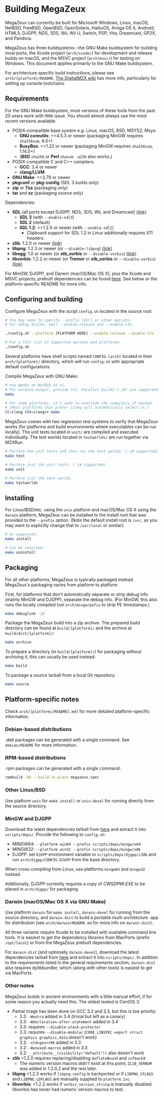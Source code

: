 Building MegaZeux
=================

MegaZeux can currently be built for Microsoft Windows, Linux, macOS,
NetBSD, FreeBSD, OpenBSD, OpenSolaris, HaikuOS, Amiga OS 4, Android, HTML5,
DJGPP, NDS, 3DS, Wii, Wii U, Switch, PSP, Vita, Dreamcast, GP2X, and Pandora.

MegaZeux has three buildsystems--the GNU Make buildsystem for building most
ports, the Xcode project (`arch/xcode/`) for development and release builds
on macOS, and the MSVC project (`arch/msvc/`) for testing on Windows. This
document applies primarily to the GNU Make buildsystem.

For architecture specific build instructions, please see `arch/[platform]/README`.
[The DigitalMZX wiki](https://www.digitalmzx.com/wiki/Compiling_MegaZeux) has
more info, particularly for setting up console toolchains.


Requirements
------------

For the GNU Make buildsystem, most versions of these tools from the
past 20 years work with little issue. You should almost always use the
most recent versions available.

- POSIX-compatible base system e.g. Linux, macOS, BSD, MSYS2, Msys:
  - **GNU coreutils**: <=4.5.3 or newer (packaging MinGW requires `sha256sum`, 6.0+)
  - **BusyBox**: <=1.22 or newer (packaging MinGW requires `sha256sum`, 1.14.0+)
  - (**BSD** `sha256` or **Perl** `shasum -a256` also works.)
- POSIX-compatible C and C++ compilers:
  - **GCC**: 3.4 or newer
  - **clang/LLVM**
- **GNU Make**: <=3.79 or newer
- **pkgconf** or **pkg-config** (SDL 3 builds only)
- **zip** or **7za** (packaging only)
- **tar** and **xz** (packaging source only)

Dependencies:

- **SDL** (all ports except DJGPP, NDS, 3DS, Wii, and Dreamcast)
  [(link)](https://www.libsdl.org/)
  - **SDL 3** (with `--enable-sdl3`)
  - **SDL 2** (default)
  - **SDL 1.2**: <=1.2.5 or newer (with `--enable-sdl1`)
    - Clipboard support for SDL 1.2 in Linux additionally requires X11 headers.
- **zlib**: 1.2.0 or newer
  [(link)](https://www.zlib.net/)
- **libpng**: 1.2.3 or newer (or `--disable-libpng`)
  [(link)](http://www.libpng.org/pub/png/libpng.html)
- **libogg**: 1.0 or newer (or **stb_vorbis** or `--disable-vorbis`)
  [(link)](https://xiph.org/downloads/)
- **libvorbis**: 1.2.2 or newer (or **Tremor** or **stb_vorbis** or `--disable-vorbis`)
  [(link)](https://xiph.org/downloads/)

For MinGW, DJGPP, and Darwin (macOS/Mac OS X), plus the Xcode and MSVC projects,
prebuilt dependencies can be found [here](https://github.com/AliceLR/megazeux-dependencies).
See below or the platform-specific README for more info.


Configuring and building
------------------------

Configure MegaZeux with the script `config.sh` located in the source root:

```sh
# You may need to specify --prefix [dir] or other options.
# For debug builds, omit --enable-release and --enable-lto.

./config.sh --platform [PLATFORM HERE] --enable-release --enable-lto

# For a full list of supported options and platforms:
./config.sh
```
Several platforms have shell scripts named `CONFIG.[arch]` located in their
`arch/[platform]/` directory, which will run `config.sh` with appropriate
default configurations.

Compile MegaZeux with GNU Make:
```sh
# Use gmake on NetBSD et al.
# For verbose output, provide V=1. Parallel builds (-j#) are supported.
make

# For some platforms, it's safe to override the compilers if needed.
# (Most platforms that prefer clang will automatically select it.)
CC=clang CXX=clang++ make
```

MegaZeux comes with two regression test systems to verify that MegaZeux works
(for platforms and build environments where executables can be run locally).
The unit tests located in `unit/` are compiled and executed individually.
The test worlds located in `testworlds/` are run together via MZXRun.
```sh
# Perform the unit tests and then run the test worlds. (-j# supported)
make test

# Perform just the unit tests. (-j# supported)
make unit

# Perform just the test worlds.
make testworlds
```


Installing
----------

For Linux/BSD/etc. using the `unix` platform and macOS/Mac OS X using the
`darwin` platform, MegaZeux can be installed to the install root that was
provided to the `--prefix` option. (Note the default install root is `/usr`,
so you may want to explicitly change that to `/usr/local` or similar):
```sh
# As superuser:
make install

# Can be reversed:
make uninstall
```


Packaging
---------

For all other platforms, MegaZeux is typically packaged instead.
MegaZeux's packaging varies from platform to platform.

First, for platforms that don't automatically separate or strip debug info
(mainly MinGW and DJGPP), separate the debug info. (For MinGW, this also runs
the locally compiled tool `arch/mingw/pefix` to strip PE timestamps.)
```sh
make debuglink -j8
```

Package the MegaZeux build into a zip archive. The prepared build directory can
be found at `build/[platform]/` and the archive at `build/dist/[platform]/`:
```sh
make archive
```

To prepare a directory (in `build/[platform]/`) for packaging without archiving
it, this can usually be used instead:
```sh
make build
```

To package a source tarball from a local Git repository:
```sh
make source
```


Platform-specific notes
-----------------------

Check `arch/[platform]/README[.md]` for more detailed platform-specific
information.

### Debian-based distributions

.deb packages can be generated with a single command.
See `debian/README` for more information.

### RPM-based distributions

.rpm packages can be generated with a single command:
```sh
rpmbuild -bb --build-in-place megazeux.spec
```

### Other Linux/BSD

Use platform `unix` for `make install` or `unix-devel` for running directly
from the source directory.

### MinGW and DJGPP

Download the latest dependencies tarball from
[here](https://github.com/AliceLR/megazeux-dependencies) and extract it into
`scripts/deps/`. Provide the following to `config.sh`:

- MINGW64: `--platform win64 --prefix scripts/deps/mingw/x64`
- MINGW32: `--platform win32 --prefix scripts/deps/mingw/x86`
- DJGPP: set `DJGPP` environment variable to `scripts/deps/djgpp/i386`
  and run `arch/djgpp/CONFIG.DJGPP` from the base directory.

When cross-compiling from Linux, use platforms `mingw64` and `mingw32` instead.

Additionally, DJGPP currently requires a copy of CWSDPMI.EXE to be placed in
`arch/djgpp/` for packaging.

### Darwin (macOS/Mac OS X via GNU Make)

Use platform `darwin` for `make install`, `darwin-devel` for running from the
source directory, and `darwin-dist` to build a portable multi-architecture .app
for distribution (see `arch/darwin/README.md` for more info on `darwin-dist`).

All three variants require Xcode to be installed with available command line
tools. It is easiest to get the dependency libraries from MacPorts (prefix
`/opt/local`) or from the MegaZeux prebuilt dependencies.

For `darwin-dist` (and optionally `darwin-devel`), download the latest
dependencies tarball from [here](https://github.com/AliceLR/megazeux-dependencies)
and extract it into `scripts/deps/`. In addition to the requirements listed in
the general requirements section, `darwin-dist` also requires dylibbundler,
which (along with other tools) is easiest to get via MacPorts.

### Other notes

MegaZeux builds in ancient environments with a little manual effort, if
for some reason you actually need this. The oldest tested is CentOS 3:

- Partial triage has been done on GCC 3.2 and 3.3, but this is low priority:
  - 3.3: `-Wextra` added in 3.4 (trivial but left as a canary)
  - 3.3: `-Wdeclaration-after-statement` added in 3.4
  - 3.3: requires `--disable-stack-protector`
  - 3.3: requires `--disable-modular`
    (`CORE_LIBSPEC export struct graphics graphics_data` doesn't work)
  - 3.2: `-std=gnu++98` added in 3.3
  - 3.2: `-Wunused-macros` added in 3.3
  - 3.2: `__attribute__(visibility("default"))` also doesn't work
- **zlib** <1.2.0 requires replacing/disabling `deflateBound` and `infback9`
  - The numeric version macros didn't exist at this point; `ZLIB_VERNUM` was
    added in 1.2.0.2 and the rest later.
- **libpng** <1.2.3 works if `libpng-config` is backported or if
  `LIBPNG_CFLAGS` and `LIBPNG_LDFLAGS` are manually supplied to `platform.inc`.
- **libvorbis**: <1.2.2 works if `vorbis_version_string` is manually disabled.
  libvorbis has never had numeric version macros to test.
